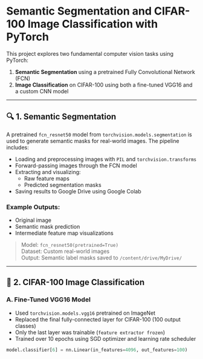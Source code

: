 # Semantic Segmentation and CIFAR-100 Image Classification with PyTorch

This project explores two fundamental computer vision tasks using PyTorch:
1. **Semantic Segmentation** using a pretrained Fully Convolutional Network (FCN)
2. **Image Classification** on CIFAR-100 using both a fine-tuned VGG16 and a custom CNN model

---

## 🔍 1. Semantic Segmentation

A pretrained `fcn_resnet50` model from `torchvision.models.segmentation` is used to generate semantic masks for real-world images. The pipeline includes:

- Loading and preprocessing images with `PIL` and `torchvision.transforms`
- Forward-passing images through the FCN model
- Extracting and visualizing:
  - Raw feature maps
  - Predicted segmentation masks
- Saving results to Google Drive using Google Colab

### Example Outputs:
- Original image
- Semantic mask prediction
- Intermediate feature map visualizations

> Model: `fcn_resnet50(pretrained=True)`  
> Dataset: Custom real-world images  
> Output: Semantic label masks saved to `/content/drive/MyDrive/`

---

## 🧠 2. CIFAR-100 Image Classification

### A. Fine-Tuned VGG16 Model

- Used `torchvision.models.vgg16` pretrained on ImageNet
- Replaced the final fully-connected layer for CIFAR-100 (100 output classes)
- Only the last layer was trainable (`feature extractor frozen`)
- Trained over 10 epochs using SGD optimizer and learning rate scheduler

```python
model.classifier[6] = nn.Linear(in_features=4096, out_features=100)
